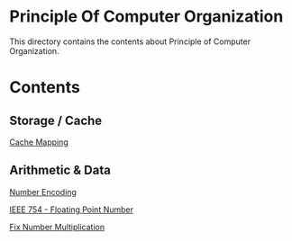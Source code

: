 # Principle Of Computer Organization

This directory contains the contents about Principle of Computer Organization.

# Contents

## Storage / Cache

[Cache Mapping](./cache_mapping.md)

## Arithmetic & Data

[Number Encoding](./arithmetic/number_encoding.md)

[IEEE 754 - Floating Point Number](./arithmetic/ieee754.md)

[Fix Number Multiplication](./arithmetic/fix_number_mul.md)